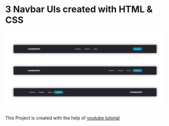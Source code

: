 
# 3 Navbar UIs created with HTML & CSS

![Screenshot](/images/screenshot.png)

This Project is created with the help of [youtube tutorial](https://youtu.be/PwWHL3RyQgk?si=N3bI9Z--wTW9GJUI)